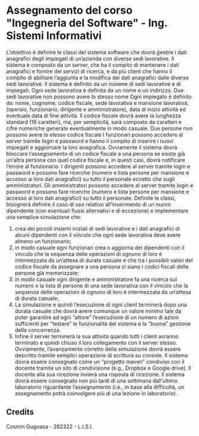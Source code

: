 # Assegnamento del corso "Ingegneria del Software" - Ing. Sistemi Informativi

L’obiettivo è definire le classi del sistema software che dovrà gestire i dati anagrafici degli impiegati
di un’azienda con diverse sedi lavorative.
Il sistema è composto da un server, che ha il compito di mantenere i dati anagrafici e fornire dei
servizi di ricerca, e da più client che hanno il compito di abilitare l’aggiunta e la modifica dei dati
anagrafici dalle diverse sedi lavorative.
Il sistema è definito da un insieme di sedi lavorative e di impiegati.
Ogni sede lavorativa è definita da un nome e un indirizzo. Due sedi lavorative non possono avere lo
stesso nome
Ogni impiegato è definito da: nome, cognome, codice fiscale, sede lavorativa e mansione lavorativa,
(operaio, funzionario, dirigente e amministratore), data di inizio attività ed eventuale data di fine
attività. Il codice fiscale dovrà avere la lunghezza standard (16 caratteri), ma, per semplicità, sarà
composto da caratteri e cifre numeriche generate eventualmente in modo casuale. Due persone non
possono avere lo stesso codice fiscale
I funzionari possono accedere al server tramite login e password e hanno il compito di inserire i nuovi
impiegati e aggiornare la loro anagrafica. Ovviamente il sistema dovrà bloccare l’assegnamento di un
codice fiscale a una persona se esiste già un’altra persona con quel codice fiscale e, in questi casi,
dovrà notificare l’errore al funzionario.
I dirigenti possono accedere al server tramite login e password e possono fare ricerche (numero e lista
persone per mansione e accesso ai loro dati anagrafici) su tutto il personale eccetto che sugli
amministratori.
Gli amministratori possono accedere al server tramite login e password e possono fare ricerche
(numero e lista persone per mansione e accesso ai loro dati anagrafici) su tutto il personale.
Definite le classi, bisognerà definire il caso di uso relativo all’inserimento di un nuovo dipendente
(con eventuali flussi alternativi e di eccezione) e implementare una semplice simulazione che:
1) crea dei piccoli insiemi iniziali di sedi lavorative e i dati anagrafici di alcuni dipendenti con il
vincolo che ogni sede lavorativa deve avere almeno un funzionario;
2) in modo casuale ogni funzionari crea o aggiorna dei dipendenti con il vincolo che la sequenza
delle operazioni di ognuno di loro è intermezzata da un’attesa di durata casuale e che tra i
possibili valori del codice fiscale da assegnare a una persona ci siano i codici fiscali delle
persone già memorizzate;
3) in modo casuale ogni dirigente e amministratore fa una ricerca sul numero o la lista di persone
di una sede lavorativa con il vincolo che la sequenza delle operazioni di ognuno di loro è
intermezzata da un’attesa di durata casuale;
4) La simulazione e quindi l’esecuzione di ogni client terminerà dopo una durata casuale che
dovrà avere comunque un valore minimo tale da poter garantire ad ogni “attore” l’esecuzione
di un numero di azioni sufficienti per “testare” le funzionalità del sistema e la “buona”
gestione della concorrenza.
5) Infine il server terminerà la sua attività quando tutti i client avranno terminato e quindi chiuso
il loro collegamento con il server stesso.
Ovviamente, l’avanzamento corretto della simulazione dovrà essere descritto tramite semplici
operazione di scrittura su console.
Il sistema dovrà essere consegnato come un “progetto maven” condiviso con il docente tramite un
sito di condivisione (e.g., Dropbox e Google drive). Il docente alla sua ricezione invierà una risposta
di ricezione. Il sistema dovrà essere consegnato non più tardi di una settimana dall’ultimo laboratorio
riguardante l’assegnamento (i.e., in base alla difficoltà, un assegnamento potrà coinvolgere più di una
lezione in laboratorio).

## Credits
Cosmin Gugoasa - 282322 - L.I.S.I.


